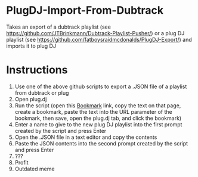 # PlugDJ-Import-From-Dubtrack

Takes an export of a dubtrack playlist (see https://github.com/JTBrinkmann/Dubtrack-Playlist-Pusher/) or a plug DJ playlist (see https://github.com/fatboysraidmcdonalds/PlugDJ-Export/) and imports it to plug DJ

# Instructions

1) Use one of the above github scripts to export a .JSON file of a playlist from dubtrack or plug <br />
2) Open plug.dj <br />
3) Run the script (open this <a href="https://rawgit.com/fatboysraidmcdonalds/PlugDJ-Import-From-Dubtrack/master/Bookmark.js" target="_blank">Bookmark</a> link, copy the text on that page, create a bookmark, paste the text into the URL parameter of the bookmark, then save, open the plug.dj tab, and click the bookmark) <br />
4) Enter a name to give to the new plug DJ playlist into the first prompt created by the script and press Enter <br />
5) Open the .JSON file in a text editor and copy the contents <br />
6) Paste the JSON contents into the second prompt created by the script and press Enter <br />
7) ??? <br />
8) Profit <br />
9) Outdated meme
